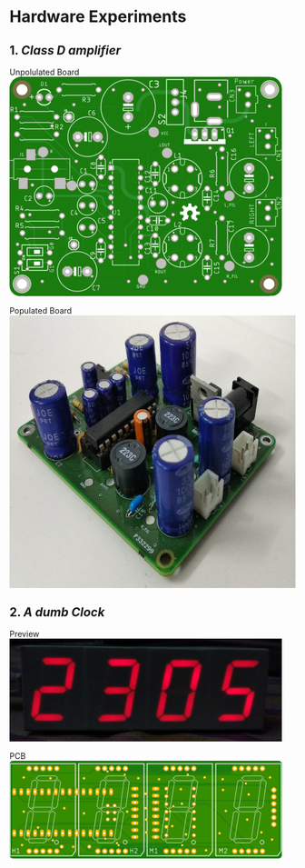 # Hardware Experiments

## 1. _Class D amplifier_    

Unpolulated Board   
<img src="./TPA3122/TPA3122_Class-D_Top.png" width="480">   

Populated Board   
<a href="Populated Board"><img src="./TPA3122/populated.jpg" align="center" height="480" width="640" ></a>

## 2. _A dumb Clock_    
 
Preview   
<img src="./CLK/schematics/preview.jpg" width="480">   

PCB   
<img src="./CLK/schematics/clock_top.png" width="480">   

